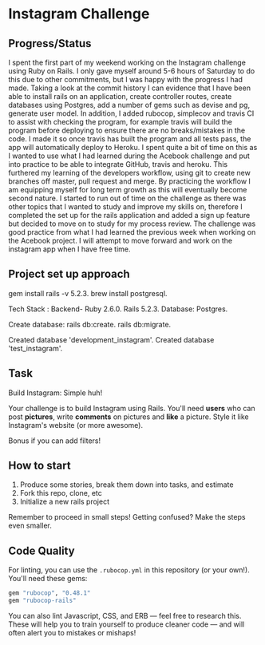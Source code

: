 Instagram Challenge
===================

## Progress/Status
I spent the first part of my weekend working on the Instagram challenge using Ruby on Rails. I only gave myself around 5-6 hours of Saturday to do this due to other commitments, but I was happy with the progress I had made. Taking a look at the commit history I can evidence that I have been able to install rails on an application, create controller routes, create databases using Postgres, add a number of gems such as devise and pg, generate user model. In addition, I added rubocop, simplecov and travis CI to assist with checking the program, for example travis will build the program before deploying to ensure there are no breaks/mistakes in the code. I made it so once travis has built the program and all tests pass, the app will automatically deploy to Heroku. I spent quite a bit of time on this as I wanted to use what I had learned during the Acebook challenge and put into practice to be able to integrate GitHub, travis and heroku. This furthered my learning of the developers workflow, using git to create new branches off master, pull request and merge. By practicing the workflow I am equipping myself for long term growth as this will eventually become second nature. I started to run out of time on the challenge as there was other topics that I wanted to study and improve my skills on, therefore I completed the set up for the rails application and added a sign up feature but decided to move on to study for my process review.  The challenge was good practice from what I had learned the previous week when working on the Acebook project. I will attempt to move forward and work on the instagram app when I have free time.

## Project set up approach

gem install rails -v 5.2.3.
brew install postgresql.

Tech Stack :
Backend-
Ruby 2.6.0. 
Rails 5.2.3. 
Database: Postgres. 

Create database:
rails db:create. 
rails db:migrate. 

Created database 'development_instagram'. 
Created database 'test_instagram'. 

## Task

Build Instagram: Simple huh!

Your challenge is to build Instagram using Rails. You'll need **users** who can post **pictures**, write **comments** on pictures and **like** a picture. Style it like Instagram's website (or more awesome).

Bonus if you can add filters!

## How to start

1. Produce some stories, break them down into tasks, and estimate
2. Fork this repo, clone, etc
3. Initialize a new rails project

Remember to proceed in small steps! Getting confused? Make the steps even smaller.

## Code Quality

For linting, you can use the `.rubocop.yml` in this repository (or your own!).
You'll need these gems:

```ruby
gem "rubocop", "0.48.1"
gem "rubocop-rails"
```

You can also lint Javascript, CSS, and ERB — feel free to research this. These
will help you to train yourself to produce cleaner code — and will often alert
you to mistakes or mishaps!
